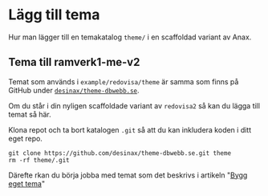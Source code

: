 Lägg till tema
==========================

Hur man lägger till en temakatalog `theme/` i en scaffoldad variant av Anax.



Tema till ramverk1-me-v2
--------------------------

Temat som används i `example/redovisa/theme` är samma som finns på GitHub under [`desinax/theme-dbwebb.se`](https://github.com/desinax/theme-dbwebb.se).

Om du står i din nyligen scaffoldade variant av `redovisa2` så kan du lägga till temat så här.

Klona repot och ta bort katalogen `.git` så att du kan inkludera koden i ditt eget repo.

```text
git clone https://github.com/desinax/theme-dbwebb.se.git theme
rm -rf theme/.git
```

Därefte rkan du börja jobba med temat som det beskrivs i artikeln "[Bygg eget tema](./../bygg-eget-tema)"
